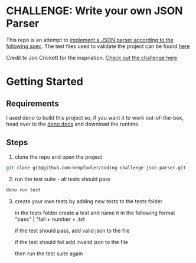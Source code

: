 # CHALLENGE: Write your own JSON Parser

This repo is an attempt to [implement a JSON parser according to the following spec](https://www.json.org/json-en.html).  The test files used to validate the project can be found [here](https://www.json.org/JSON_checker/)

Credit to Jon Crickett for the inspriation.  [Check out the challenge here](https://codingchallenges.fyi/challenges/challenge-json-parser)

# Getting Started

## Requirements

I used deno to build this project so, if you want it to work out-of-the-box, head over to the [deno docs](https://docs.deno.com/runtime/) and download the runtime.


## Steps

1. clone the repo and open the project

```sh 
git clone git@github.com:kenpfowler/coding-challenge-json-parser.git
```

2. run the test suite - all tests should pass

```sh
deno run test
```

3. create your own tests by adding new tests to the tests folder

    in the tests folder create a test and name it in the following format "pass" | "fail + number + .txt

    if the test should pass, add valid json to the file

    if the test should fail add invalid json to the file

    then run the test suite again
